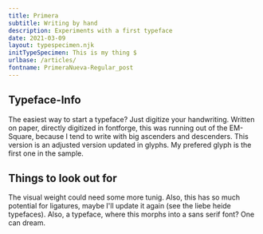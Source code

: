 ```yaml
---
title: Primera
subtitle: Writing by hand
description: Experiments with a first typeface
date: 2021-03-09
layout: typespecimen.njk
initTypeSpecimen: This is my thing $
urlbase: /articles/
fontname: PrimeraNueva-Regular_post
---
```


## Typeface-Info
The easiest way to start a typeface? Just digitize your handwriting. Written on paper, directly digitized in fontforge, this was running out of the EM-Square, because I tend to write with big ascenders and descenders. This version is an adjusted version updated in glyphs. My prefered glyph is the first one in the sample.  

## Things to look out for
The visual weight could need some more tunig. Also, this has so much potential for ligatures, maybe I'll update it again (see the liebe heide typefaces). Also, a typeface, where this morphs into a sans serif font? One can dream. 